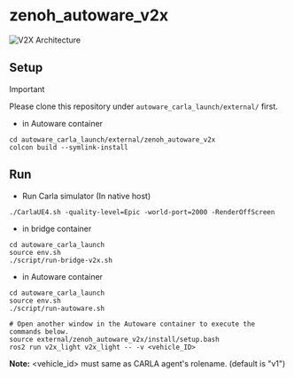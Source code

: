 # zenoh_autoware_v2x

![V2X Architecture](resource/Autoware_V2X_Zenoh_Architecture.svg)

## Setup

> [!IMPORTANT]
> Please clone this repository under `autoware_carla_launch/external/` first.

- in Autoware container

```shell
cd autoware_carla_launch/external/zenoh_autoware_v2x
colcon build --symlink-install
```

## Run

- Run Carla simulator (In native host)

```shell
./CarlaUE4.sh -quality-level=Epic -world-port=2000 -RenderOffScreen
```

- in bridge container

```shell
cd autoware_carla_launch
source env.sh
./script/run-bridge-v2x.sh
```

- in Autoware container

```shell
cd autoware_carla_launch
source env.sh
./script/run-autoware.sh

# Open another window in the Autoware container to execute the commands below.
source external/zenoh_autoware_v2x/install/setup.bash
ros2 run v2x_light v2x_light -- -v <vehicle_ID>
```

**Note:** <vehicle_id> must same as CARLA agent's rolename. (default is "v1")
